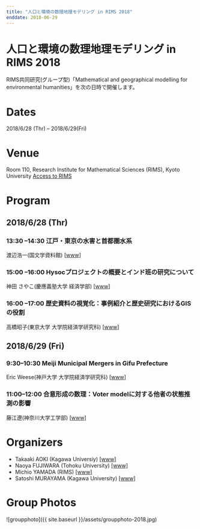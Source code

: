 ```yaml
---
title: "人口と環境の数理地理モデリング in RIMS 2018"
enddate: 2018-06-29
---
```


# 人口と環境の数理地理モデリング in RIMS 2018

RIMS共同研究(グループ型)「Mathematical and geographical modelling for environmental humanities」を次の日時で開催します。
# Dates
2018/6/28 (Thr) – 2018/6/29(Fri)

# Venue
Room 110, Research Institute for Mathematical Sciences (RIMS), Kyoto University
<a href="http://www.kurims.kyoto-u.ac.jp/en/access-01.html">Access to RIMS</a> 

# Program
## 2018/6/28 (Thr)
### 13:30 –14:30 江戸・東京の水害と首都圏水系
渡辺浩一(国文学資料館) [<a href="http://www.nijl.ac.jp/~kyodo/soken.files/about/teacher_watanabe.html">www</a>]

### 15:00 –16:00	Hysocプロジェクトの概要とインド班の研究について
神田 さやこ(慶應義塾大学 経済学部) [<a href="https://k-ris.keio.ac.jp/Profiles/170/0016985/profile.html">www</a>]

### 16:00 –17:00	歴史資料の視覚化：事例紹介と歴史研究におけるGISの役割
高橋昭子(東京大学 大学院経済学研究科) [<a href="http://www.hysoc.e.u-tokyo.ac.jp/index.html">www</a>]


## 2018/6/29 (Fri)
### 9:30&ndash;10:30 Meiji Municipal Mergers in Gifu Prefecture
Eric Weese(神戸大学 大学院経済学研究科) [<a href="http://www.econ.kobe-u.ac.jp/faculty/fields/technology/weese.html">www</a>]


### 11:00&ndash;12:00 合意形成の数理：Voter modelに対する他者の状態推測の影響
藤江遼(神奈川大学工学部) [<a href="http://kenkyu.kanagawa-u.ac.jp/kuhp/KgApp?kyoinId=ymbogsgmggy">www</a>]


# Organizers
- Takaaki AOKI (Kagawa Universiy) [[www]](http://www.ed.kagawa-u.ac.jp/~aoki/)
- Naoya FUJIWARA (Tohoku University) [[www]](https://www.is.tohoku.ac.jp/jp/laboratory/list_dept/c10.html)
- Michio YAMADA (RIMS) [[www]](http://www.kurims.kyoto-u.ac.jp/en/list/YAMADA,%20Michio.html)
- Satoshi MURAYAMA (Kagawa University) [[www]](http://hist-info-bs.net/)


# Group Photos
![groupphoto]({{ site.baseurl }}/assets/groupphoto-2018.jpg)